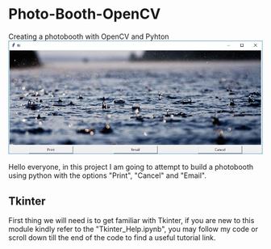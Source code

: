 # Photo-Booth-OpenCV
Creating a photobooth with OpenCV and Pyhton 
![Demo](https://github.com/anasm-17/Photo-Booth-OpenCV/blob/master/Results/Resulting-screen.jpg?raw=true)

Hello everyone, in this project I am going to attempt to build a photobooth using python with the options "Print", "Cancel" and "Email".



## Tkinter
First thing we will need is to get familiar with Tkinter, if you are new to this module kindly refer to the "Tkinter_Help.ipynb",
you may follow my code or scroll down till the end of the code to find a useful tutorial link.
